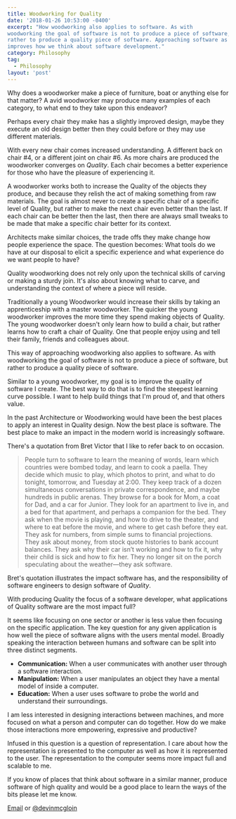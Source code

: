 ```yaml
---
title: Woodworking for Quality
date: '2018-01-26 10:53:00 -0400'
excerpt: "How woodworking also applies to software. As with
woodworking the goal of software is not to produce a piece of software, but
rather to produce a quality piece of software. Approaching software as a craft
improves how we think about software development."
category: Philosophy
tag:
  - Philosophy
layout: 'post'
---
```


Why does a woodworker make a piece of furniture, boat or anything else for that
matter? A avid woodworker may produce many examples of each category, to what
end to they take upon this endeavor?

Perhaps every chair they make has a slightly improved design, maybe they execute
an old design better then they could before or they may use different materials.

With every new chair comes increased understanding. A different back on chair
#4, or a different joint on chair #6. As more chairs are produced the woodworker
converges on *Quality*. Each chair becomes a better experience for those who
have the pleasure of experiencing it.

A woodworker works both to increase the Quality of the objects they produce, and
because they relish the act of making something from raw materials.  The goal is
almost never to create a specific chair of a specific level of Quality, but
rather to make the next chair even better than the last. If each chair can be
better then the last, then there are always small tweaks to be made that make a
specific chair better for its context.

Architects make similar choices, the trade offs they make change how people
experience the space. The question becomes: What tools do we have at our disposal
to elicit a specific experience and what experience do we want people to have?

Quality woodworking does not rely only upon the technical skills of carving or
making a sturdy join. It's also about knowing what to carve, and understanding
the context of where a piece will reside.

Traditionally a young Woodworker would increase their skills by taking an
apprenticeship with a master woodworker. The quicker the young woodworker
improves the more time they spend making objects of Quality.  The young
woodworker doesn't only learn how to build a chair, but rather learns how to
craft a chair of Quality. One that people enjoy using and tell their family,
friends and colleagues about.

This way of approaching woodworking also applies to software. As with
woodworking the goal of software is not to produce a piece of software, but
rather to produce a quality piece of software.

Similar to a young woodworker, my goal is to improve the quality of software I
create. The best way to do that is to find the steepest learning curve possible.
I want to help build things that I'm proud of, and that others value.

In the past Architecture or Woodworking would have been the best places to apply
an interest in Quality design. Now the best place is software. The best place to
make an impact in the modern world is increasingly software.

There's a quotation from Bret Victor that I like to refer back to on occasion.

> People turn to software to learn the meaning of words, learn which countries
> were bombed today, and learn to cook a paella. They decide which music to
> play, which photos to print, and what to do tonight, tomorrow, and Tuesday at
> 2:00. They keep track of a dozen simultaneous conversations in private
> correspondence, and maybe hundreds in public arenas. They browse for a book
> for Mom, a coat for Dad, and a car for Junior. They look for an apartment to
> live in, and a bed for that apartment, and perhaps a companion for the bed.
> They ask when the movie is playing, and how to drive to the theater, and where
> to eat before the movie, and where to get cash before they eat. They ask for
> numbers, from simple sums to financial projections. They ask about money, from
> stock quote histories to bank account balances. They ask why their car isn’t
> working and how to fix it, why their child is sick and how to fix her. They no
> longer sit on the porch speculating about the weather—they ask software.

Bret's quotation illustrates the impact software has, and the responsibility of
software engineers to design software of *Quality*.

With producing Quality the focus of a software developer, what applications of Quality
software are the most impact full?

It seems like focusing on one sector or another is less value then focusing on
the specific application. The key question for any given application is how well
the piece of software aligns with the users mental model. Broadly speaking
the interaction between humans and software can be split into three distinct
segments.

* **Communication:**
    When a user communicates with another user through a software interaction.
* **Manipulation:**
    When a user manipulates an object they have a mental model of inside a
    computer.
* **Education:**
    When a user uses software to probe the world and understand their
    surroundings.

I am less interested in designing interactions between machines, and more
focused on what a person and computer can do together. How do we make those
interactions more empowering, expressive and productive?

Infused in this question is a question of representation. I care about how the
representation is presented to the computer as well as how it is represented to
the user. The representation to the computer seems more impact full and scalable
to me.

If you know of places that think about software in a similar manner, produce
software of high quality and would be a good place to learn the ways of the bits
please let me know.

[Email](mailto:devin@devinmcgloin.com) or [@devinmcgloin](https://twitter.com/devinmcgloin)

